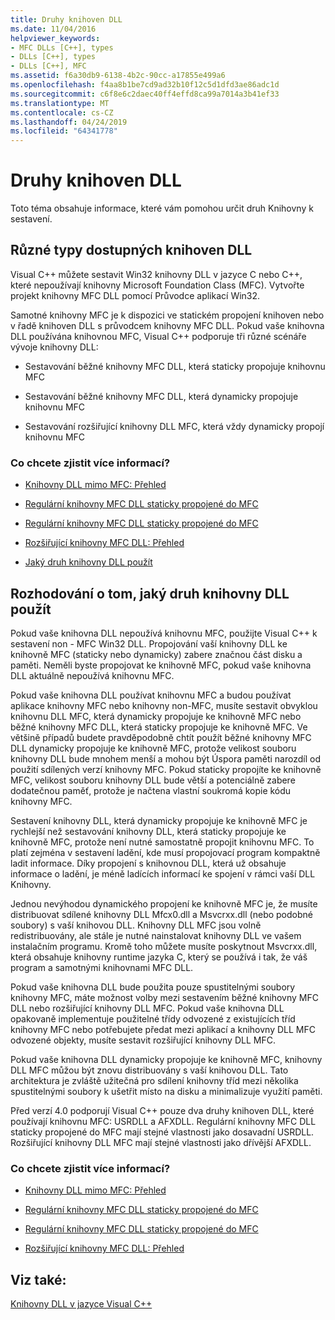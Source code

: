```yaml
---
title: Druhy knihoven DLL
ms.date: 11/04/2016
helpviewer_keywords:
- MFC DLLs [C++], types
- DLLs [C++], types
- DLLs [C++], MFC
ms.assetid: f6a30db9-6138-4b2c-90cc-a17855e499a6
ms.openlocfilehash: f4aa8b1be7cd9ad32b10f12c5d1dfd3ae86adc1d
ms.sourcegitcommit: c6f8e6c2daec40ff4effd8ca99a7014a3b41ef33
ms.translationtype: MT
ms.contentlocale: cs-CZ
ms.lasthandoff: 04/24/2019
ms.locfileid: "64341778"
---
```

# <a name="kinds-of-dlls"></a>Druhy knihoven DLL

Toto téma obsahuje informace, které vám pomohou určit druh Knihovny k sestavení.

##  <a name="_core_the_different_kinds_of_dlls_available_with_visual_c.2b2b"></a> Různé typy dostupných knihoven DLL

Visual C++ můžete sestavit Win32 knihovny DLL v jazyce C nebo C++, které nepoužívají knihovny Microsoft Foundation Class (MFC). Vytvořte projekt knihovny MFC DLL pomocí Průvodce aplikací Win32.

Samotné knihovny MFC je k dispozici ve statickém propojení knihoven nebo v řadě knihoven DLL s průvodcem knihovny MFC DLL. Pokud vaše knihovna DLL používána knihovnou MFC, Visual C++ podporuje tři různé scénáře vývoje knihovny DLL:

- Sestavování běžné knihovny MFC DLL, která staticky propojuje knihovnu MFC

- Sestavování běžné knihovny MFC DLL, která dynamicky propojuje knihovnu MFC

- Sestavování rozšiřující knihovny DLL MFC, která vždy dynamicky propojí knihovnu MFC

### <a name="what-do-you-want-to-know-more-about"></a>Co chcete zjistit více informací?

- [Knihovny DLL mimo MFC: Přehled](non-mfc-dlls-overview.md)

- [Regulární knihovny MFC DLL staticky propojené do MFC](regular-dlls-statically-linked-to-mfc.md)

- [Regulární knihovny MFC DLL staticky propojené do MFC](regular-dlls-dynamically-linked-to-mfc.md)

- [Rozšiřující knihovny MFC DLL: Přehled](extension-dlls-overview.md)

- [Jaký druh knihovny DLL použít](#_core_which_kind_of_dll_to_use)

##  <a name="_core_which_kind_of_dll_to_use"></a> Rozhodování o tom, jaký druh knihovny DLL použít

Pokud vaše knihovna DLL nepoužívá knihovnu MFC, použijte Visual C++ k sestavení non - MFC Win32 DLL. Propojování vaší knihovny DLL ke knihovně MFC (staticky nebo dynamicky) zabere značnou část disku a paměti. Neměli byste propojovat ke knihovně MFC, pokud vaše knihovna DLL aktuálně nepoužívá knihovnu MFC.

Pokud vaše knihovna DLL používat knihovnu MFC a budou používat aplikace knihovny MFC nebo knihovny non-MFC, musíte sestavit obvyklou knihovnu DLL MFC, která dynamicky propojuje ke knihovně MFC nebo běžné knihovny MFC DLL, která staticky propojuje ke knihovně MFC. Ve většině případů budete pravděpodobně chtít použít běžné knihovny MFC DLL dynamicky propojuje ke knihovně MFC, protože velikost souboru knihovny DLL bude mnohem menší a mohou být Úspora paměti narozdíl od použití sdílených verzí knihovny MFC. Pokud staticky propojíte ke knihovně MFC, velikost souboru knihovny DLL bude větší a potenciálně zabere dodatečnou paměť, protože je načtena vlastní soukromá kopie kódu knihovny MFC.

Sestavení knihovny DLL, která dynamicky propojuje ke knihovně MFC je rychlejší než sestavování knihovny DLL, která staticky propojuje ke knihovně MFC, protože není nutné samostatně propojit knihovnu MFC. To platí zejména v sestavení ladění, kde musí propojovací program kompaktně ladit informace. Díky propojení s knihovnou DLL, která už obsahuje informace o ladění, je méně ladících informací ke spojení v rámci vaší DLL Knihovny.

Jednou nevýhodou dynamického propojení ke knihovně MFC je, že musíte distribuovat sdílené knihovny DLL Mfcx0.dll a Msvcrxx.dll (nebo podobné soubory) s vaší knihovou DLL. Knihovny DLL MFC jsou volně redistribuovány, ale stále je nutné nainstalovat knihovny DLL ve vašem instalačním programu. Kromě toho můžete musíte poskytnout Msvcrxx.dll, která obsahuje knihovny runtime jazyka C, který se používá i tak, že váš program a samotnými knihovnami MFC DLL.

Pokud vaše knihovna DLL bude použita pouze spustitelnými soubory knihovny MFC, máte možnost volby mezi sestavením běžné knihovny MFC DLL nebo rozšiřující knihovny DLL MFC. Pokud vaše knihovna DLL opakovaně implementuje použitelné třídy odvozené z existujících tříd knihovny MFC nebo potřebujete předat mezi aplikací a knihovny DLL MFC odvozené objekty, musíte sestavit rozšiřující knihovny DLL MFC.

Pokud vaše knihovna DLL dynamicky propojuje ke knihovně MFC, knihovny DLL MFC můžou být znovu distribuovány s vaší knihovou DLL. Tato architektura je zvláště užitečná pro sdílení knihovny tříd mezi několika spustitelnými soubory k ušetřit místo na disku a minimalizuje využití paměti.

Před verzí 4.0 podporují Visual C++ pouze dva druhy knihoven DLL, které používají knihovnu MFC: USRDLL a AFXDLL. Regulární knihovny MFC DLL staticky propojené do MFC mají stejné vlastnosti jako dosavadní USRDLL. Rozšiřující knihovny DLL MFC mají stejné vlastnosti jako dřívější AFXDLL.

### <a name="what-do-you-want-to-know-more-about"></a>Co chcete zjistit více informací?

- [Knihovny DLL mimo MFC: Přehled](non-mfc-dlls-overview.md)

- [Regulární knihovny MFC DLL staticky propojené do MFC](regular-dlls-statically-linked-to-mfc.md)

- [Regulární knihovny MFC DLL staticky propojené do MFC](regular-dlls-dynamically-linked-to-mfc.md)

- [Rozšiřující knihovny MFC DLL: Přehled](extension-dlls-overview.md)

## <a name="see-also"></a>Viz také:

[Knihovny DLL v jazyce Visual C++](dlls-in-visual-cpp.md)
